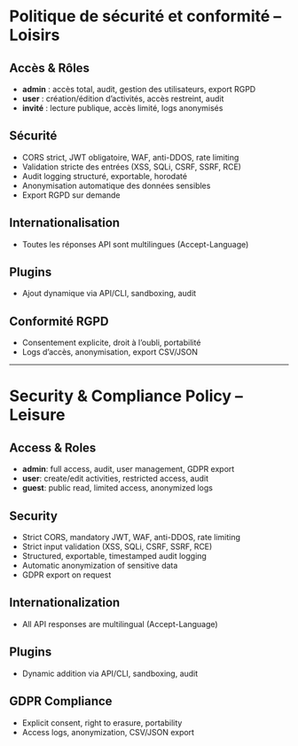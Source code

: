 # Politique de sécurité et conformité – Loisirs

## Accès & Rôles
- **admin** : accès total, audit, gestion des utilisateurs, export RGPD
- **user** : création/édition d’activités, accès restreint, audit
- **invité** : lecture publique, accès limité, logs anonymisés

## Sécurité
- CORS strict, JWT obligatoire, WAF, anti-DDOS, rate limiting
- Validation stricte des entrées (XSS, SQLi, CSRF, SSRF, RCE)
- Audit logging structuré, exportable, horodaté
- Anonymisation automatique des données sensibles
- Export RGPD sur demande

## Internationalisation
- Toutes les réponses API sont multilingues (Accept-Language)

## Plugins
- Ajout dynamique via API/CLI, sandboxing, audit

## Conformité RGPD
- Consentement explicite, droit à l’oubli, portabilité
- Logs d’accès, anonymisation, export CSV/JSON

---

# Security & Compliance Policy – Leisure

## Access & Roles
- **admin**: full access, audit, user management, GDPR export
- **user**: create/edit activities, restricted access, audit
- **guest**: public read, limited access, anonymized logs

## Security
- Strict CORS, mandatory JWT, WAF, anti-DDOS, rate limiting
- Strict input validation (XSS, SQLi, CSRF, SSRF, RCE)
- Structured, exportable, timestamped audit logging
- Automatic anonymization of sensitive data
- GDPR export on request

## Internationalization
- All API responses are multilingual (Accept-Language)

## Plugins
- Dynamic addition via API/CLI, sandboxing, audit

## GDPR Compliance
- Explicit consent, right to erasure, portability
- Access logs, anonymization, CSV/JSON export
